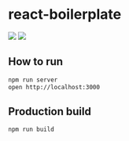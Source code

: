 # react-boilerplate

[![](https://david-dm.org/redisca/react-boilerplate.svg)](https://david-dm.org/redisca/react-boilerplate)
[![](https://david-dm.org/redisca/react-boilerplate/dev-status.svg)](https://david-dm.org/redisca/react-boilerplate#info=devDependencies&view=table)

## How to run

```bash
npm run server
open http://localhost:3000
```

## Production build

```bash
npm run build
```

[1]: https://github.com/rambler-digital-solutions/rambler-webpack-boilerplate
